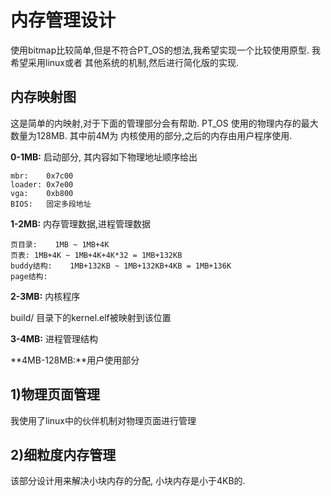 内存管理设计
====

使用bitmap比较简单,但是不符合PT_OS的想法,我希望实现一个比较使用原型. 我希望采用linux或者
其他系统的机制,然后进行简化版的实现.


内存映射图
----

这是简单的内映射,对于下面的管理部分会有帮助. PT_OS 使用的物理内存的最大数量为128MB. 其中前4M为
内核使用的部分,之后的内存由用户程序使用.

**0-1MB:** 启动部分, 其内容如下物理地址顺序给出

	mbr:	0x7c00
	loader:	0x7e00	
	vga:	0xb800
	BIOS:	固定多段地址

**1-2MB:** 内存管理数据,进程管理数据
	
	页目录:	1MB ~ 1MB+4K
	页表:	1MB+4K ~ 1MB+4K+4K*32 = 1MB+132KB
	buddy结构:	1MB+132KB ~ 1MB+132KB+4KB = 1MB+136K
	page结构:
	
**2-3MB:** 内核程序
	
build/ 目录下的kernel.elf被映射到该位置
	
**3-4MB:** 进程管理结构
	
**4MB-128MB:**用户使用部分


1)物理页面管理
----

我使用了linux中的伙伴机制对物理页面进行管理


2)细粒度内存管理
----

该部分设计用来解决小块内存的分配, 小块内存是小于4KB的.

